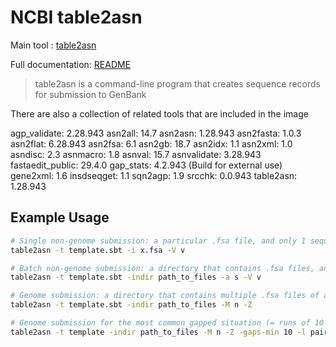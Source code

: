 # NCBI table2asn

Main tool : [table2asn](https://www.ncbi.nlm.nih.gov/genbank/table2asn/)

Full documentation: [README](https://ftp.ncbi.nlm.nih.gov/asn1-converters/by_program/table2asn/DOCUMENTATION/table2asn_readme.txt)

> table2asn is a command-line program that creates sequence records for submission to GenBank

There are also a collection of related tools that are included in the image

agp_validate: 2.28.943
asn2all: 14.7
asn2asn: 1.28.943
asn2fasta: 1.0.3
asn2flat: 6.28.943
asn2fsa: 6.1
asn2gb: 18.7
asn2idx: 1.1
asn2xml: 1.0
asndisc: 2.3
asnmacro: 1.8
asnval: 15.7
asnvalidate: 3.28.943
fastaedit_public: 29.4.0
gap_stats: 4.2.943 (Build for external use)
gene2xml: 1.6
insdseqget: 1.1
sqn2agp: 1.9
srcchk: 0.0.943
table2asn: 1.28.943

## Example Usage

```bash
# Single non-genome submission: a particular .fsa file, and only 1 sequence in the .fsa file and the source information is in the definition line of the .fsa file:
table2asn -t template.sbt -i x.fsa -V v

# Batch non-genome submission: a directory that contains .fsa files, and multiple sequences per file, and the source information is in the definition line of the .fsa files:
table2asn -t template.sbt -indir path_to_files -a s -V v

# Genome submission: a directory that contains multiple .fsa files of a single genome, and one or more sequences per file and the source information is in the definition line of the .fsa files:
table2asn -t template.sbt -indir path_to_files -M n -Z

# Genome submission for the most common gapped situation (= runs of 10 or more Ns represent a gap, and there are no gaps of completely unknown size, and the evidence for linkage across the gaps is "paired-ends"), and the source information is in the definition line of the .fsa files:
table2asn -t template -indir path_to_files -M n -Z -gaps-min 10 -l paired-ends
```
